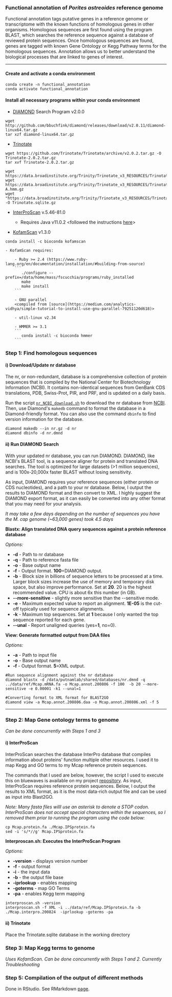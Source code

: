
### Functional annotation of *Porites astreoides* reference genome

Functional annotation tags putative genes in a reference genome or transcriptome with the known functions of homologous genes in other organisms. Homologous sequences are first found using the program BLAST, which searches the reference sequence against a database of reviewed protein sequences. Once homologous sequences are found, genes are tagged with known Gene Ontology or Kegg Pathway terms for the homologous sequences. Annotation allows us to better understand the biological processes that are linked to genes of interest.

---

#### Create and activate a conda environment
```
conda create -n functional_annotation
conda activate functional_annotation
```

#### Install all necessary programs within your conda environment

- [DIAMOND](http://www.diamondsearch.org/) Search Program v2.0.0
```
wget http://github.com/bbuchfink/diamond/releases/download/v2.0.11/diamond-linux64.tar.gz
tar xzf diamond-linux64.tar.gz
```

- [Trinotate](https://informatics.fas.harvard.edu/trinotate-workflow-example-on-odyssey.html)
```
wget https://github.com/Trinotate/Trinotate/archive/v2.0.2.tar.gz -O Trinotate-2.0.2.tar.gz
tar xvf Trinotate-2.0.2.tar.gz

wget https://data.broadinstitute.org/Trinity/Trinotate_v3_RESOURCES/Trinotate_v2.0_RESOURCES/uniprot_sprot.trinotate_v2.0.pep.gz
wget https://data.broadinstitute.org/Trinity/Trinotate_v3_RESOURCES/Trinotate_v2.0_RESOURCES//Pfam-A.hmm.gz
wget "https://data.broadinstitute.org/Trinity/Trinotate_v3_RESOURCES/Trinotate_v2.0_RESOURCES/Trinotate.sprot_uniref90.20150131.boilerplate.sqlite.gz" -O Trinotate.sqlite.gz
```

- [InterProScan](https://github.com/ebi-pf-team/interproscan) v.5.46-81.0
    - Requires Java v11.0.2
<followed the instructions [here](https://interproscan-docs.readthedocs.io/en/latest/UserDocs.html#obtaining-a-copy-of-interproscan)>    

- [KofamScan](https://github.com/takaram/kofam_scan) v1.3.0
```
conda install -c bioconda kofamscan
```
    - KofamScan requires:
        
        - Ruby >= 2.4 (https://www.ruby-lang.org/en/documentation/installation/#building-from-source)
        ```
           ./configure --prefix=/data/home/mass/fscucchia/programs/ruby_installed
           make
           make install
        ```   

        - GNU parallel
        <compiled from [source](https://medium.com/analytics-vidhya/simple-tutorial-to-install-use-gnu-parallel-79251120d618)>

        - util-linux v2.34
        
        - HMMER >= 3.1
        ```
           conda install -c bioconda hmmer
        ```   

### Step 1: Find homologous sequences

#### i) Download/Update nr database

The nr, or non-redundant, database is a comprehensive collection of protein sequences that is compiled by the National Center for Biotechnology Information (NCBI). It contains non-identical sequences from GenBank CDS translations, PDB, Swiss-Prot, PIR, and PRF, and is updated on a daily basis.

Run the script [`nr_NCBI_download.sh`]() to download the nr database from [NCBI](ftp://ftp.ncbi.nlm.nih.gov/blast/db/FASTA/nr.gz). 
Then, use Diamond's ```makedb``` command to format the database in a Diamond-friendly format. You can also use the command ```dbinfo``` to find version information for the database.

```
diamond makedb --in nr.gz -d nr
diamond dbinfo -d nr.dmnd
```

#### ii) Run DIAMOND Search

With your updated nr database, you can run DIAMOND. DIAMOND, like NCBI's BLAST tool, is a sequence aligner for protein and translated DNA searches. The tool is optimized for large datasets (>1 million sequences), and is 100x-20,000x faster BLAST without losing sensitivity. 

As input, DIAMOND requires your reference sequences (either protein or CDS nucleotides), and a path to your nr database. Below, I output the results to DIAMOND format and then convert to XML. I highly suggest the DIAMOND export format, as it can easily be converted into any other format that you may need for your analysis. 

*It may take a few days depending on the number of sequences you have the M. cap genome (~63,000 genes) took 4.5 days*


**Blastx: Align translated DNA query sequences against a protein reference database**

*Options:*
- **-d** - Path to nr database  
- **-q** - Path to reference fasta file  
- **-o** - Base output name  
- **-f** - Output format. **100**=DIAMOND output.     
- **-b** - Block size in billions of sequence letters to be processed at a time. Larger block sizes increase the use of memory and temporary disk space, but also improve performance. Set at **20**. 20 is the highest recommended value. CPU is about 6x this number (in GB).  
- **--more-sensitive** - slightly more sensitive than the --sensitive mode.  
- **-e** - Maximum expected value to report an alignment. **1E-05** is the cut-off typically used for sequence alignments.  
- **-k** - Maximum top sequences. Set at **1** because I only wanted the top sequence reported for each gene.  
- **--unal** - Report unaligned queries (yes=**1**, no=0). 

**View: Generate formatted output from DAA files**

*Options:*  
- **-a** - Path to input file  
- **-o** - Base output name  
- **-f** - Output format. **5**=XML output. 

```
#Run sequence alignment against the nr database
diamond blastx -d /data/putnamlab/shared/databases/nr.dmnd -q ../data/ref/Mcap.mRNA.fa -o Mcap.annot.200806 -f 100  -b 20 --more-sensitive -e 0.00001 -k1 --unal=1

#Converting format to XML format for BLAST2GO
diamond view -a Mcap.annot.200806.daa -o Mcap.annot.200806.xml -f 5
```
---

### Step 2: Map Gene ontology terms to genome  
*Can be done concurrently with Steps 1 and 3*

#### i) InterProScan

InterProScan searches the database InterPro database that compiles information about proteins' function multiple other resources. I used it to map Kegg and GO terms to my Mcap reference protein sequences.

The commands that I used are below, however, the script I used to execute this on bluewaves is available on my project [repository](https://github.com/echille/Montipora_OA_Development_Timeseries/blob/master/Scripts/IPS.sh). As input, InterProScan requires reference protein sequences. Below, I output the results to XML format, as it is the most data-rich output file and can be used as input into Blast2GO.

*Note: Many fasta files willl use an asterisk to denote a STOP codon. InterProScan does not accept special characters within the sequences, so I removed them prior to running the program using the code below:*

```
cp Mcap.protein.fa ./Mcap.IPSprotein.fa
sed -i 's/*//g' Mcap.IPSprotein.fa
```

**Interproscan.sh: Executes the InterProScan Program**

*Options:*

- **-version** - displays version number
- **-f** - output format
- **-i** - the input data
- **-b** - the output file base
- **-iprlookup** - enables mapping
- **-goterms** - map GO Terms
- **-pa** - enables Kegg term mapping

```
interproscan.sh -version
interproscan.sh -f XML -i ../data/ref/Mcap.IPSprotein.fa -b ./Mcap.interpro.200824  -iprlookup -goterms -pa 
```

#### ii) Trinotate

Place the Trinotate.sqlite database in the working directory






### Step 3: Map Kegg terms to genome  
*Uses KofamScan. Can be done concurrently with Steps 1 and 2. Currently Troubleshooting*



### Step 5: Compilation of the output of different methods

Done in RStudio. See RMarkdown [page](https://github.com/echille/Montipora_OA_Development_Timeseries/blob/master/RNAseq_Analyses/annot/Mcap_annot_compile.html).
